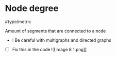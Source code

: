 # Node degree
#type/metric 

Amount of segments that are connected to a node
- ! Be careful with multigraphs and directed graphs
- [ ] Fix this in the code
![[image 8 1.png]]